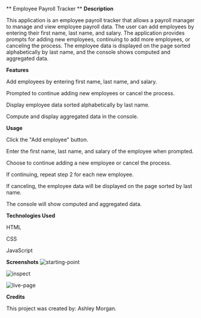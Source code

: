 **                                                              Employee Payroll Tracker
**
**Description**

This application is an employee payroll tracker that allows a payroll manager to manage and view employee payroll data. The user can add employees by entering their first name, last name, and salary. The application provides prompts for adding new employees, continuing to add more employees, or canceling the process. The employee data is displayed on the page sorted alphabetically by last name, and the console shows computed and aggregated data.


**Features**


Add employees by entering first name, last name, and salary.

Prompted to continue adding new employees or cancel the process.

Display employee data sorted alphabetically by last name.

Compute and display aggregated data in the console.


**Usage**


Click the "Add employee" button.

Enter the first name, last name, and salary of the employee when prompted.

Choose to continue adding a new employee or cancel the process.

If continuing, repeat step 2 for each new employee.

If canceling, the employee data will be displayed on the page sorted by last name.

The console will show computed and aggregated data.


**Technologies Used**


HTML

CSS

JavaScript


**Screenshots**
![starting-point](https://github.com/SirMeOWski22/Morgan-inc.-Payroll-Data/assets/160355750/963f990c-38c8-4e3e-98ac-55549977f0a4)


![inspect](https://github.com/SirMeOWski22/Morgan-inc.-Payroll-Data/assets/160355750/996a53dc-be35-4e72-88bc-91be49ef59bc)


![live-page](https://github.com/SirMeOWski22/Morgan-inc.-Payroll-Data/assets/160355750/3b02aa80-bd65-4097-a4b4-e46c1a695024)



**Credits**

This project was created by: Ashley Morgan.
